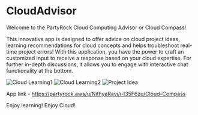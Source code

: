 # CloudAdvisor

Welcome to the PartyRock Cloud Computing Advisor or Cloud Compass! 

This innovative app is designed to offer advice on cloud project ideas, learning recommendations for cloud concepts and helps troubleshoot real-time project errors! With this application, you have the power to craft an customized input to receive a response based on your cloud expertise. For further in-depth discussions, it allows you to engage with interactive chat functionality at the bottom.

![Cloud Learning1](https://github.com/user-attachments/assets/32649560-8e14-4359-9306-af5ec6809f3e)
![Cloud Learning2](https://github.com/user-attachments/assets/533104a7-e7d5-48b7-932f-1892018ab46b)
![Project Idea](https://github.com/user-attachments/assets/ef734bf7-73f2-48e9-ba14-04697ce2f256)

App link - https://partyrock.aws/u/NithyaRavi/i-l35F6zu/Cloud-Compass

Enjoy learning! Enjoy Cloud!
